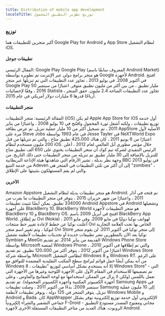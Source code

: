 ```yaml
---
title: Distribution of mobile app development
localeTitle: توزيع تطوير التطبيق المحمول
---
```

### توزيع

أكبر متجرين للتطبيقات هما Google Play for Android و App Store لنظام التشغيل iOS.

#### تطبيقات جوجل

المقال الرئيسي: Google Play Google Play (المعروف سابقًا باسم Android Market) هو متجر برامج دولي عبر الإنترنت تم تطويره بواسطة Google لأجهزة Android. افتتح في أكتوبر 2008. في يوليو 2013 ، تجاوز عدد التطبيقات التي تم تنزيلها عبر متجر Google Play 50 مليار تطبيق ، من بين أكثر من مليون تطبيق متوفر. اعتبارًا من سبتمبر 2016 ، وفقًا لإحصائيات Statista ، تجاوز عدد التطبيقات المتاحة 2.4 مليون. حقق المتجر أرباحًا قدرها 6 مليارات دولار أمريكي في عام 2015.

#### متجر التطبيقات

المقالة الرئيسية: متجر التطبيقات (iOS) لم يكن Apple App Store for iOS أول خدمة توزيع تطبيقات ، ولكنه أشعل ثورة المحمول وافتُتح في 10 يوليو 2008 ، واعتبارًا من يناير 2011 ، تم تسجيل أكثر من 10 مليار عملية تنزيل. تم عرض بطاقة AppStore الأصلية لأول مرة على Steve Jobs في عام 1993 بواسطة Jesse Tayler في NeXTWorld Expo اعتبارًا من 6 يونيو 2011 ، كان هناك 425،000 تطبيق متاح ، والتي تم تنزيلها من قبل 200 مليون مستخدم لنظام iOS. خلال مؤتمر مطوري آبل العالمي لعام 2012 ، أعلن الرئيس التنفيذي لشركة تيم كوك أن متجر التطبيقات يحتوي على 650 ألف تطبيق متاح للتنزيل بالإضافة إلى 30 مليار تطبيق تم تنزيله من متجر التطبيقات حتى ذلك التاريخ. من وجهة نظر بديلة ، تشير الأرقام التي شاهدتها هيئة الإذاعة البريطانية BBC في يوليو 2013 من خدمة التتبع Adeven إلى أن أكثر من ثلثي التطبيقات في المتجر هي "zombies" ، والتي لم يقم المستهلكون بتثبيتها على الإطلاق.

#### الآخرين

Amazon Appstore هو متجر تطبيقات بديلة لنظام التشغيل Android. تم فتحه في آذار 2011 ، واعتبارًا من شهر حزيران 2015 ، يتوفر في متجر التطبيقات ما يقرب من 334000 تطبيق. يمكن أيضًا تثبيت تطبيقات Android Appstore في Android وتشغيلها على أجهزة BlackBerry 10. BlackBerry World هو متجر التطبيقات لأجهزة BlackBerry 10 و BlackBerry OS. افتتح في أبريل 2009 باسم BlackBerry App World. تم إطلاق Ovi (Nokia) لهواتف نوكيا دوليًا في مايو 2009. وفي مايو 2011 ، أعلنت نوكيا عن خطط لإعادة تغيير خط منتجات Ovi الخاص بها تحت العلامة التجارية لنوكيا ، وتم تغيير اسم متجر Ovi Store إلى متجر نوكيا في أكتوبر 2011. لن يقوم متجر نوكيا بعد الآن بالمطورين نشر تطبيقات جديدة أو تحديثات تطبيقات لأنظمة تشغيل Symbian و MeeGo القديمة من يناير 2014. تم تقديم Windows Phone Store بواسطة Microsoft لمنصة Windows Phone ، والتي تم إطلاقها في أكتوبر 2010. اعتبارًا من أكتوبر 2012 ، يتوفر أكثر من 120،000 تطبيق. تم تقديم Windows Store بواسطة شركة Microsoft لنظامي التشغيل Windows 8 و Windows RT. على الرغم من أنه يمكن أيضًا حمل قوائم لبرامج سطح المكتب التقليدية المعتمدة للتوافق مع Windows 8 ، إلا أنه يستخدم بشكل أساسي لتوزيع "تطبيقات Windows Store" - التي تم تصميمها للاستخدام في المقام الأول على الأجهزة اللوحية وغيرها من الأجهزة التي تعمل باللمس (ولكن لا يزال من الممكن استخدامها مع لوحة المفاتيح والماوس ، وعلى أجهزة الكمبيوتر المكتبية وأجهزة الكمبيوتر المحمولة). تم تقديم Samsung Apps في سبتمبر 2009. بدءًا من أكتوبر 2011 ، وصلت تطبيقات Samsung إلى 10 مليون عملية تنزيل. يتوفر المتجر في 125 دولة ، ويوفر تطبيقات لأنظمة Windows Mobile و Android و Bada. كان AppWrapper الإلكتروني أول خدمة توزيع إلكترونية توفر بشكل جماعي التشفير والشراء إلكترونياً F-Droid - مجاني ومفتوح المصدر مستودع التطبيق الروبوت. هناك العديد من متاجر التطبيقات المستقلة الأخرى لأجهزة Android.